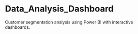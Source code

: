 # Data_Analysis_Dashboard
Customer segmentation analysis using Power BI with interactive dashboards. 
